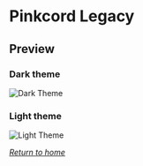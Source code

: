 Pinkcord Legacy
=

Preview
-
### Dark theme
![Dark Theme](https://i.imgur.com/QMESZEi.png)

### Light theme
![Light Theme](https://i.imgur.com/YF9hmNM.png)

*[Return to home](https://github.com/ribkix/Pinkcord/tree/main)*
